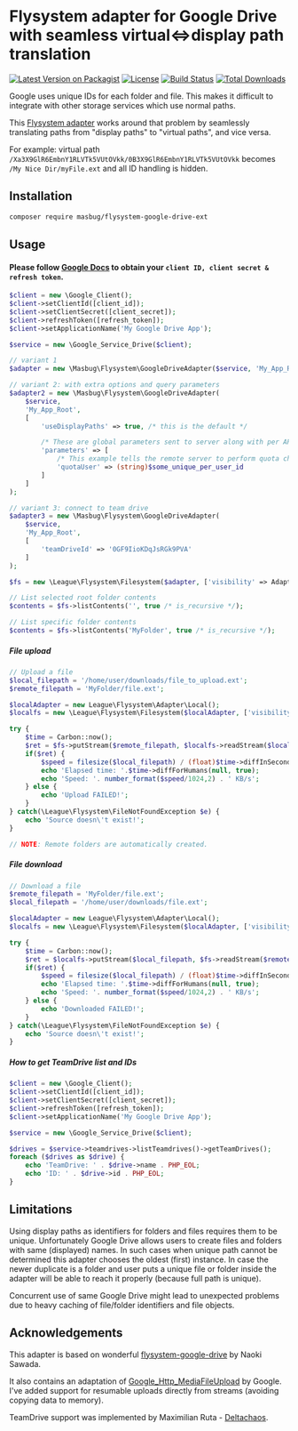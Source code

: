 # Flysystem adapter for Google Drive with seamless virtual<=>display path translation

[![Latest Version on Packagist](https://img.shields.io/packagist/v/masbug/flysystem-google-drive-ext.svg?style=flat-square)](https://packagist.org/packages/masbug/flysystem-google-drive-ext)
[![License](https://img.shields.io/badge/License-Apache%202.0-blue.svg)](https://opensource.org/licenses/Apache-2.0)
[![Build Status](https://img.shields.io/travis/masbug/flysystem-google-drive-ext/master.svg?style=flat-square)](https://travis-ci.org/masbug/flysystem-google-drive-ext)
[![Total Downloads](https://img.shields.io/packagist/dt/masbug/flysystem-google-drive-ext.svg?style=flat-square)](https://packagist.org/packages/masbug/flysystem-google-drive-ext)

Google uses unique IDs for each folder and file. This makes it difficult to integrate with other storage services which use normal paths.

This [Flysystem adapter](https://github.com/thephpleague/flysystem) works around that problem by seamlessly translating paths from "display paths" to "virtual paths", and vice versa.

For example: virtual path `/Xa3X9GlR6EmbnY1RLVTk5VUtOVkk/0B3X9GlR6EmbnY1RLVTk5VUtOVkk` becomes `/My Nice Dir/myFile.ext` and all ID handling is hidden.

## Installation

```bash
composer require masbug/flysystem-google-drive-ext
```

## Usage
#### Please follow [Google Docs](https://developers.google.com/drive/v3/web/enable-sdk) to obtain your `client ID, client secret & refresh token`.

```php
$client = new \Google_Client();
$client->setClientId([client_id]);
$client->setClientSecret([client_secret]);
$client->refreshToken([refresh_token]);
$client->setApplicationName('My Google Drive App');

$service = new \Google_Service_Drive($client);

// variant 1
$adapter = new \Masbug\Flysystem\GoogleDriveAdapter($service, 'My_App_Root');

// variant 2: with extra options and query parameters
$adapter2 = new \Masbug\Flysystem\GoogleDriveAdapter(
    $service,
    'My_App_Root',
    [
        'useDisplayPaths' => true, /* this is the default */

        /* These are global parameters sent to server along with per API parameters. Please see https://developers.google.com/drive/api/v3/query-parameters for more info. */
        'parameters' => [
            /* This example tells the remote server to perform quota checks per unique user id. Otherwise the quota would be per client IP. */
            'quotaUser' => (string)$some_unique_per_user_id
        ]
    ]
);

// variant 3: connect to team drive
$adapter3 = new \Masbug\Flysystem\GoogleDriveAdapter(
    $service,
    'My_App_Root',
    [
        'teamDriveId' => '0GF9IioKDqJsRGk9PVA'
    ]
);

$fs = new \League\Flysystem\Filesystem($adapter, ['visibility' => AdapterInterface::VISIBILITY_PRIVATE]);
```
```php
// List selected root folder contents
$contents = $fs->listContents('', true /* is_recursive */);

// List specific folder contents
$contents = $fs->listContents('MyFolder', true /* is_recursive */);
```

##### File upload
```php
// Upload a file
$local_filepath = '/home/user/downloads/file_to_upload.ext';
$remote_filepath = 'MyFolder/file.ext';

$localAdapter = new League\Flysystem\Adapter\Local();
$localfs = new \League\Flysystem\Filesystem($localAdapter, ['visibility' => AdapterInterface::VISIBILITY_PRIVATE]);

try {
    $time = Carbon::now();
    $ret = $fs->putStream($remote_filepath, $localfs->readStream($local_filepath));
    if($ret) {
        $speed = filesize($local_filepath) / (float)$time->diffInSeconds();
        echo 'Elapsed time: '.$time->diffForHumans(null, true);
        echo 'Speed: '. number_format($speed/1024,2) . ' KB/s';
    } else {
        echo 'Upload FAILED!';
    }
} catch(\League\Flysystem\FileNotFoundException $e) {
    echo 'Source doesn\'t exist!';
}

// NOTE: Remote folders are automatically created. 
```

##### File download
```php
// Download a file
$remote_filepath = 'MyFolder/file.ext';
$local_filepath = '/home/user/downloads/file.ext';

$localAdapter = new League\Flysystem\Adapter\Local();
$localfs = new \League\Flysystem\Filesystem($localAdapter, ['visibility' => AdapterInterface::VISIBILITY_PRIVATE]);

try {
    $time = Carbon::now();
    $ret = $localfs->putStream($local_filepath, $fs->readStream($remote_filepath));
    if($ret) {
        $speed = filesize($local_filepath) / (float)$time->diffInSeconds();
        echo 'Elapsed time: '.$time->diffForHumans(null, true);
        echo 'Speed: '. number_format($speed/1024,2) . ' KB/s';
    } else {
        echo 'Downloaded FAILED!';
    }
} catch(\League\Flysystem\FileNotFoundException $e) {
    echo 'Source doesn\'t exist!';
}
```

##### How to get TeamDrive list and IDs
```php
$client = new \Google_Client();
$client->setClientId([client_id]);
$client->setClientSecret([client_secret]);
$client->refreshToken([refresh_token]);
$client->setApplicationName('My Google Drive App');

$service = new \Google_Service_Drive($client);

$drives = $service->teamdrives->listTeamdrives()->getTeamDrives();
foreach ($drives as $drive) {
    echo 'TeamDrive: ' . $drive->name . PHP_EOL;
    echo 'ID: ' . $drive->id . PHP_EOL;
}

```
## Limitations

Using display paths as identifiers for folders and files requires them to be unique. Unfortunately Google Drive allows users to create files and folders with same (displayed) names. In such cases when unique path cannot be determined this adapter chooses the oldest (first) instance.
In case the newer duplicate is a folder and user puts a unique file or folder inside the adapter will be able to reach it properly (because full path is unique).

Concurrent use of same Google Drive might lead to unexpected problems due to heavy caching of file/folder identifiers and file objects.   

## Acknowledgements
This adapter is based on wonderful [flysystem-google-drive](https://github.com/nao-pon/flysystem-google-drive) by Naoki Sawada.

It also contains an adaptation of [Google_Http_MediaFileUpload](https://github.com/google/google-api-php-client/blob/master/src/Google/Http/MediaFileUpload.php) by Google. I've added support for resumable uploads directly from streams (avoiding copying data to memory). 

TeamDrive support was implemented by Maximilian Ruta - [Deltachaos](https://github.com/Deltachaos).
